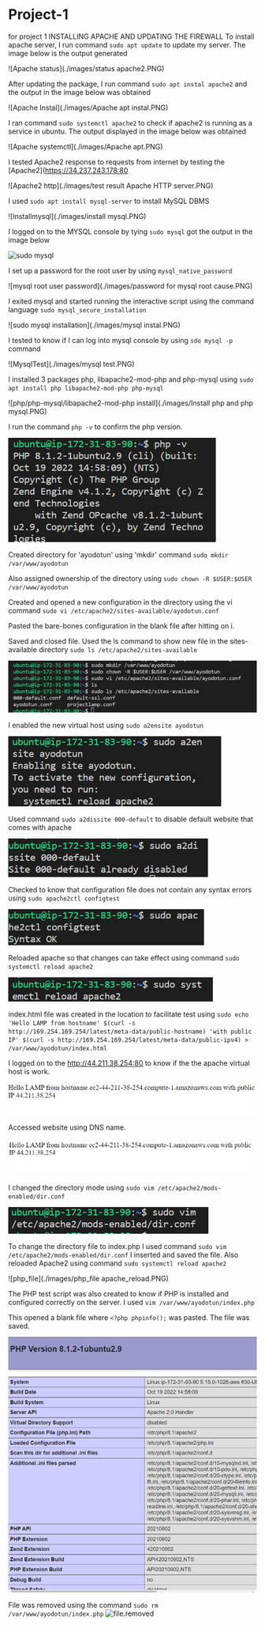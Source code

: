 # Project-1
for project 1
INSTALLING APACHE AND UPDATING THE FIREWALL
To install apache server, I run command `sudo apt update` to update my server. The image below is the output generated

![Apache status](./images/status apache2.PNG)

After updating the package, I run command `sudo apt instal apache2` and the output in the image below was obtained

![Apache Instal](./images/Apache apt instal.PNG)

I ran command `sudo systemctl apache2` to check if apache2 is running as a service in ubuntu. The output displayed in the image below was obtained

![Apache systemctl](./images/Apache apt.PNG)

I tested Apache2 response to requests from internet by testing the [Apache2](https://34.237.243.178:80

![Apache2 http](./images/test result Apache HTTP server.PNG)

I used `sudo apt install mysql-server` to install MySQL DBMS

![Installmysql](./images/install mysql.PNG)

I logged on to the MYSQL console by tying `sudo mysql` got the output in the image below

![sudo mysql](./images/msqllogin.PNG)

I set up a password for the root user by using `mysql_native_password`

![mysql root user password](./images/password for mysql root cause.PNG)

I exited mysql and started running the interactive script using the command language `sudo mysql_secure_installation` 

![sudo mysql installation](./images/mysql instal.PNG)

I tested to know if I can log into mysql console by using `sdo mysql -p` command

![MysqlTest](./images/mysql test.PNG)

I installed 3 packages php, libapache2-mod-php and php-mysql using `sudo apt install php libapache2-mod-php php-mysql`

![php/php-mysql/libapache2-mod-php install](./images/Install php and php mysql.PNG)

I run the command `php -v` to confirm the php version. 

![php version](./images/php_version.PNG)

Created directory for 'ayodotun' using 'mkdir' command `sudo mkdir /var/www/ayodotun`

Also assigned ownership of the directory using `sudo chown -R $USER:$USER /var/www/ayodotun`

Created and opened a new configuration in the directory using the vi command `sudo vi /etc/apache2/sites-available/ayodotun.conf`

Pasted the bare-bones configuration in the blank file after hitting on i.

Saved and closed file. Used the ls command to show new file in the sites-available directory `sudo ls /etc/apache2/sites-available`

![sites_available_directory](./images/sites_available_directory_ayodotun.PNG)

I enabled the new virtual host using `sudo a2ensite ayodotun`

![enable_virtual_host](./images/enable_site.PNG)

Used command `sudo a2dissite 000-default` to disable default website that comes with apache

![disable_default_website](./images/disable_default_website.PNG)

Checked to know that configuration file does not contain any syntax errors using `sudo apache2ctl configtest`

![config_check](./images/config_ok.PNG)

Reloaded apache so that changes can take effect using command `sudo systemctl reload apache2`

![apache reload](./images/apache_reload.PNG)

index.html file was created in the location to facilitate test using `sudo echo 'Hello LAMP from hostname' $(curl -s http://169.254.169.254/latest/meta-data/public-hostname) 'with public IP' $(curl -s http://169.254.169.254/latest/meta-data/public-ipv4) > /var/www/ayodotun/index.html`

I logged on to the http://44.211.38.254:80 to know if the the apache virtual host is work.

![apache active](./images/virtual_apache_active.PNG)

Accessed website using DNS name. 

![Apache_DNS](./images/DNS_active.PNG)

I changed the directory mode using `sudo vim /etc/apache2/mods-enabled/dir.conf`

![index.php](./images/change_index.php.PNG)

To change the directory file to index.php I used command `sudo vim /etc/apache2/mods-enabled/dir.conf`
I inserted and saved the file. Also reloaded Apache2 using command `sudo systemctl reload apache2`

![php_file](./images/php_file apache_reload.PNG)

The PHP test script was also created to know if PHP is installed and configured correctly on the server. I used `vim /var/www/ayodotun/index.php`

This opened a blank file where `<?php
phpinfo();` was pasted. The file was saved.

![php_test](./images/php_test.PNG)


File was removed using the command `sudo rm /var/www/ayodotun/index.php`
![file.removed](./images/file_removed.jpeg)